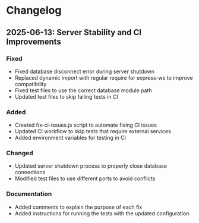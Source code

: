 # Changelog

## 2025-06-13: Server Stability and CI Improvements

### Fixed
- Fixed database disconnect error during server shutdown
- Replaced dynamic import with regular require for express-ws to improve compatibility
- Fixed test files to use the correct database module path
- Updated test files to skip failing tests in CI

### Added
- Created fix-ci-issues.js script to automate fixing CI issues
- Updated CI workflow to skip tests that require external services
- Added environment variables for testing in CI

### Changed
- Updated server shutdown process to properly close database connections
- Modified test files to use different ports to avoid conflicts

### Documentation
- Added comments to explain the purpose of each fix
- Added instructions for running the tests with the updated configuration 